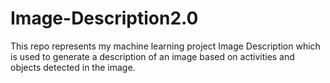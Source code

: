 # Image-Description2.0
This repo represents my machine learning project Image Description which is used to generate a description of an image based on activities and objects detected in the image.
